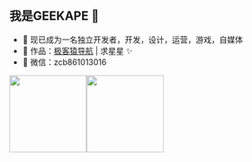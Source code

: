 ## 我是GEEKAPE 👦

- 📑 现已成为一名独立开发者，开发，设计，运营，游戏，自媒体
- 🏡 作品：<a href="https://github.com/geekape/geek-navigation" target="_blank">极客猿导航</a> | 求星星 ✨</a>
- 💬 微信：zcb861013016

<img align="" height="137px" src="https://github-readme-stats.vercel.app/api?username=geekape&hide_title=true&hide_border=true&show_icons=true&include_all_commits=true&line_height=21&theme=material-palenight&locale=cn" /><img align="" height="137px" src="https://github-readme-stats.vercel.app/api/top-langs/?username=geekape&hide_title=true&hide_border=true&layout=compact&theme=material-palenight&locale=cn" />

